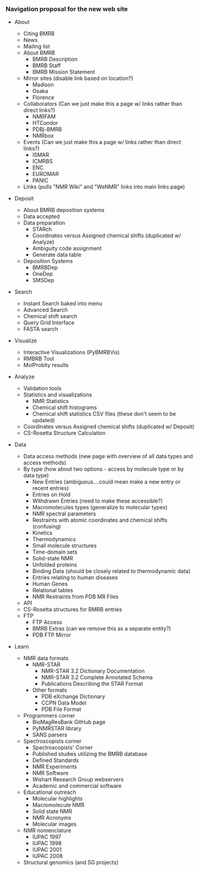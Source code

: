 ### Navigation proposal for the new web site

* About
  * Citing BMRB
  * News
  * Mailing list
  * About BMRB
    * BMRB Description
    * BMRB Staff
    * BMRB Mission Statement
   * Mirror sites (disable link based on location?)
     * Madison
     * Osaka
     * Florence
   * Collaborators (Can we just make this a page w/ links rather than direct links?)
     * NMRFAM
     * HTCondor
     * PDBj-BMRB
     * NMRbox
   * Events (Can we just make this a page w/ links rather than direct links?)
     * ISMAR
     * ICMRBS
     * ENC
     * EUROMAR
     * PANIC
   * Links (pulls "NMR Wiki" and "WeNMR" links into main links page)
* Deposit
  * About BMRB deposition systems
  * Data accepted
  * Data preparation
    * STARch
    * Coordinates versus Assigned chemical shifts (duplicated w/ Analyze)
    * Ambiguity code assignment
    * Generate data table
  * Deposition Systems
    * BMRBDep
    * OneDep
    * SMSDep
* Search
  * Instant Search baked into menu
  * Advanced Search
  * Chemical shift search
  * Query Grid Interface
  * FASTA search

* Visualize
  * Interactive Visualizations (PyBMRBVis)
  * RMBRB Tool
  * MolProbity results
* Analyze
  * Validation tools
  * Statistics and visualizations
    * NMR Statistics
    * Chemical shift histograms
    * Chemical shift statistics CSV files (these don't seem to be updated)
  * Coordinates versus Assigned chemical shifts (duplicated w/ Deposit)
  * CS-Rosetta Structure Calculation
* Data
  * Data access methods (new page with overview of all data types and access methods)
  * By type (how about two options - access by molecule type or by data type)
    * New Entries  (ambiguous….could mean make a new entry or recent entries)
    * Entries on Hold
    * Withdrawn Entries   (need to make these accessible?)
    * Macromolecules types (generalize to molecular types)
    * NMR spectral parameters
    * Restraints with atomic coordinates and chemical shifts (confusing)
    * Kinetics
    * Thermodynamics
    * Small molecule structures
    * Time-domain sets
    * Solid-state NMR
    * Unfolded proteins
    * Binding Data (should be closely related to thermodynamic data)
    * Entries relating to human diseases
    * Human Genes
    * Relational tables
    * NMR Restraints from PDB MR Files
  * API
  * CS-Rosetta structures for BMRB entries
  * FTP
    * FTP Access
    * BMRB Extras (can we remove this as a separate entity?)
    * PDB FTP Mirror
* Learn
  * NMR data formats
    * NMR-STAR
      * NMR-STAR 3.2 Dictionary Documentation
      * NMR-STAR 3.2 Complete Annotated Schema
      * Publications Describing the STAR Format
    * Other formats
      * PDB eXchange Dictionary
      * CCPN Data Model
      * PDB File Format
  * Programmers corner
    * BioMagResBank GitHub page
    * PyNMRSTAR library
    * SANS parsers
  * Spectroscopists corner
    * Spectroscopists' Corner
    * Published studies utilizing the BMRB database
    * Defined Standards
    * NMR Experiments
    * NMR Software
    * Wishart Research Group webservers
    * Academic and commercial software
  * Educational outreach
    * Molecular highlights
    * Macromolecule NMR
    * Solid state NMR
    * NMR Acronyms
    * Molecular images
  * NMR nomenclature
    * IUPAC 1997
    * IUPAC 1998
    * IUPAC 2001
    * IUPAC 2008
  * Structural genomics (and SG projects)